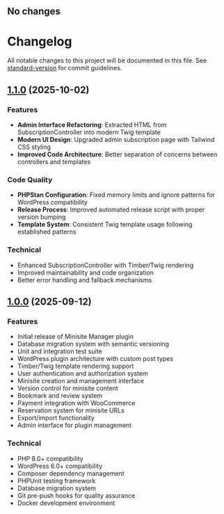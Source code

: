 ## No changes


# Changelog

All notable changes to this project will be documented in this file. See [standard-version](https://github.com/conventional-changelog/standard-version) for commit guidelines.

## [1.1.0](https://github.com/your-org/minisite-manager/compare/v0.10.0...v1.1.0) (2025-10-02)

### Features

* **Admin Interface Refactoring**: Extracted HTML from SubscriptionController into modern Twig template
* **Modern UI Design**: Upgraded admin subscription page with Tailwind CSS styling
* **Improved Code Architecture**: Better separation of concerns between controllers and templates

### Code Quality

* **PHPStan Configuration**: Fixed memory limits and ignore patterns for WordPress compatibility
* **Release Process**: Improved automated release script with proper version bumping
* **Template System**: Consistent Twig template usage following established patterns

### Technical

* Enhanced SubscriptionController with Timber/Twig rendering
* Improved maintainability and code organization
* Better error handling and fallback mechanisms

## [1.0.0](https://github.com/your-org/minisite-manager/compare/v0.0.0...v1.0.0) (2025-09-12)

### Features

* Initial release of Minisite Manager plugin
* Database migration system with semantic versioning
* Unit and integration test suite
* WordPress plugin architecture with custom post types
* Timber/Twig template rendering support
* User authentication and authorization system
* Minisite creation and management interface
* Version control for minisite content
* Bookmark and review system
* Payment integration with WooCommerce
* Reservation system for minisite URLs
* Export/import functionality
* Admin interface for plugin management

### Technical

* PHP 8.0+ compatibility
* WordPress 6.0+ compatibility
* Composer dependency management
* PHPUnit testing framework
* Database migration system
* Git pre-push hooks for quality assurance
* Docker development environment
